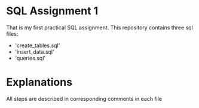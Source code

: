 # SQL Assignment 1
That is my first practical SQL assignment.
This repository contains three sql files:
- 'create_tables.sql'
- 'insert_data.sql'
- 'queries.sql'
# Explanations
All steps are described in corresponding comments in each file
